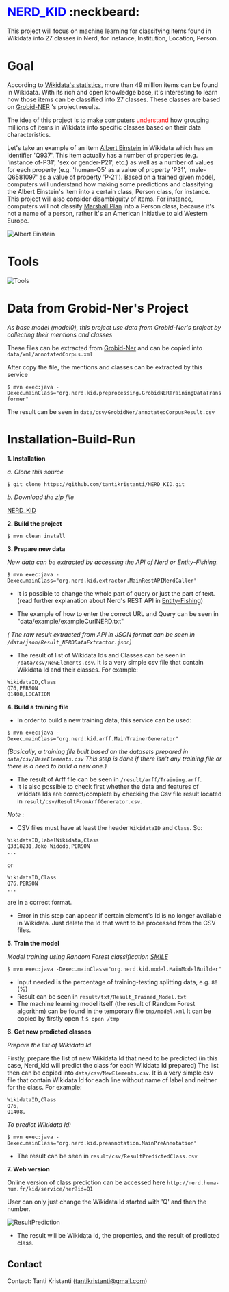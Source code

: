 # <font color="blue"> NERD_KID </font> :neckbeard:

This project will focus on machine learning for classifying items found in Wikidata into 27 classes in Nerd, for instance, Institution, Location, Person.

# Goal
According to [Wikidata's statistics](https://www.wikidata.org/wiki/Special:Statistics), more than 49 million items can be found in Wikidata. With its rich and open knowledge base, it's interesting to learn how those items can be classified into 27 classes. These classes are based on [Grobid-NER](http://grobid-ner.readthedocs.io/en/latest/class-and-senses/) 's project results.

The idea of this project is to make computers <font color="red"> understand </font> how grouping millions of items in Wikidata into specific classes based on their data characteristics.

Let's take an example of an item [Albert Einstein](https://www.wikidata.org/wiki/Q937) in Wikidata which has an identifier 'Q937'. This item actually has a number of properties (e.g. 'instance of-P31', 'sex or gender-P21', etc.) as well as a number of values for each property (e.g. 'human-Q5' as a value of property 'P31', 'male-Q6581097' as a value of property 'P-21'). Based on a trained given model, computers will understand how making some predictions and classifying the Albert Einstein's item into a certain class, Person class, for instance. This project will also consider disambiguity of items. For instance, computers will not classify [Marshall Plan](https://www.wikidata.org/wiki/Q4576) into a Person class, because it's not a name of a person, rather it's an American initiative to aid Western Europe. 

![Albert Einstein](pic/AlbertEinstein.jpg)

# Tools
![Tools](pic/Tools.jpg)

# Data from Grobid-Ner's Project

*As base model (model0), this project use data from Grobid-Ner's project by collecting their mentions and classes*

These files can be extracted from [Grobid-Ner](https://github.com/kermitt2/grobid-ner/tree/master/grobid-ner/resources/dataset/ner/corpus/xml/final)
and can be copied into `data/xml/annotatedCorpus.xml`

After copy the file, the mentions and classes can be extracted by this service

```$ mvn exec:java -Dexec.mainClass="org.nerd.kid.preprocessing.GrobidNERTrainingDataTransformer"```

The result can be seen in `data/csv/GrobidNer/annotatedCorpusResult.csv`

# Installation-Build-Run
**1. Installation**

*a. Clone this source* 

```$ git clone https://github.com/tantikristanti/NERD_KID.git```

*b. Download the zip file*

[NERD_KID](https://github.com/tantikristanti/NERD_KID/archive/master.zip)

**2. Build the project**

```$ mvn clean install```

**3. Prepare new data**

*New data can be extracted by accessing the API of Nerd or Entity-Fishing.*

```$ mvn exec:java -Dexec.mainClass="org.nerd.kid.extractor.MainRestAPINerdCaller"```

- It is possible to change the whole part of query or just the part of text. 
(read further explanation about Nerd's REST API in [Entity-Fishing](http://nerd.readthedocs.io/en/latest/restAPI.html))

- The example of how to enter the correct URL and Query can be seen in "data/example/exampleCurlNERD.txt"

*( The raw result extracted from API in JSON format can be seen in `/data/json/Result_NERDDataExtractor.json`)*

- The result of list of Wikidata Ids and Classes can be seen in `/data/csv/NewElements.csv`. 
It is a very simple csv file that contain Wikidata Id and their classes. For example:

```
WikidataID,Class
Q76,PERSON
Q1408,LOCATION
```
**4. Build a training file**
- In order to build a new training data, this service can be used:

```$ mvn exec:java -Dexec.mainClass="org.nerd.kid.arff.MainTrainerGenerator"```

*(Basically, a training file built based on the datasets prepared in `data/csv/BaseElements.csv`
 This step is done if there isn't any training file or there is a need to build a new one.)*

- The result of Arff file can be seen in `/result/arff/Training.arff`.
- It is also possible to check first whether the data and features of wikidata Ids are correct/complete by checking the Csv file result located in `result/csv/ResultFromArffGenerator.csv`.


*Note :* 
- CSV files must have at least the header `WikidataID` and `Class`. So:

```
WikidataID,labelWikidata,Class
Q3318231,Joko Widodo,PERSON
...
```

or

```
WikidataID,Class
Q76,PERSON
...
```

are in a correct format.

- Error in this step can appear if certain element's Id is no longer available in Wikidata. 
 Just delete the Id that want to be processed from the CSV files.
  
**5. Train the model**

*Model training using Random Forest classification [SMILE](https://github.com/haifengl/smile/)*

```$ mvn exec:java -Dexec.mainClass="org.nerd.kid.model.MainModelBuilder"```

- Input needed is the percentage of training-testing splitting data, e.g. `80` (%)
- Result can be seen in `result/txt/Result_Trained_Model.txt`
- The machine learning model itself (the result of Random Forest algorithm) can be found in the temporary file `tmp/model.xml`
    It can be copied by firstly open it `$ open /tmp`

**6. Get new predicted classes**

*Prepare the list of Wikidata Id*

Firstly, prepare the list of new Wikidata Id that need to be predicted (in this case, Nerd_kid will predict the class for each Wikidata Id prepared)
The list then can be copied into `data/csv/NewElements.csv`.
It is a very simple csv file that contain Wikidata Id for each line without name of label and neither for the class. For example:

```
WikidataID,Class
Q76,
Q1408,
```

*To predict Wikidata Id:*


```$ mvn exec:java -Dexec.mainClass="org.nerd.kid.preannotation.MainPreAnnotation"```

- The result can be seen in `result/csv/ResultPredictedClass.csv`


**7. Web version**

Online version of class prediction can be accessed here `http://nerd.huma-num.fr/kid/service/ner?id=Q1`

User can only just change the Wikidata Id started with 'Q' and then the number.

![ResultPrediction](pic/ResultPredictionWeb.jpg)

- The result will be Wikidata Id, the properties, and the result of predicted class.

## Contact

Contact: Tanti Kristanti (<tantikristanti@gmail.com>)


